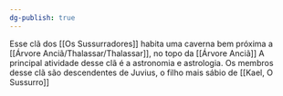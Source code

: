 ```yaml
---
dg-publish: true
---
```



Esse clã dos [[Os Sussurradores]] habita uma caverna bem próxima a [[Árvore Anciã/Thalassar/Thalassar]], no topo da [[Árvore Anciã]] A principal atividade desse clã é a astronomia e astrologia. Os membros desse clã são descendentes de Juvius, o filho mais sábio de [[Kael, O Sussurro]] 
